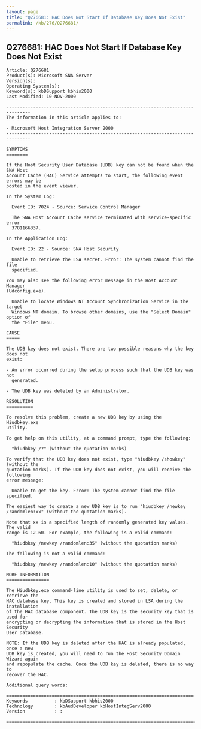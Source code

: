```yaml
---
layout: page
title: "Q276681: HAC Does Not Start If Database Key Does Not Exist"
permalink: /kb/276/Q276681/
---
```


## Q276681: HAC Does Not Start If Database Key Does Not Exist

	Article: Q276681
	Product(s): Microsoft SNA Server
	Version(s): 
	Operating System(s): 
	Keyword(s): kbDSupport kbhis2000
	Last Modified: 10-NOV-2000
	
	-------------------------------------------------------------------------------
	The information in this article applies to:
	
	- Microsoft Host Integration Server 2000 
	-------------------------------------------------------------------------------
	
	SYMPTOMS
	========
	
	If the Host Security User Database (UDB) key can not be found when the SNA Host
	Account Cache (HAC) Service attempts to start, the following event errors may be
	posted in the event viewer.
	
	In the System Log:
	
	  Event ID: 7024 - Source: Service Control Manager
	
	  The SNA Host Account Cache service terminated with service-specific error
	  3781166337.
	
	In the Application Log:
	
	  Event ID: 22 - Source: SNA Host Security
	
	  Unable to retrieve the LSA secret. Error: The system cannot find the file
	  specified.
	
	You may also see the following error message in the Host Account Manager
	(Udconfig.exe).
	
	  Unable to locate Windows NT Account Synchronization Service in the target
	  Windows NT domain. To browse other domains, use the "Select Domain" option of
	  the "File" menu.
	
	CAUSE
	=====
	
	The UDB key does not exist. There are two possible reasons why the key does not
	exist:
	
	- An error occurred during the setup process such that the UDB key was not
	  generated.
	
	- The UDB key was deleted by an Administrator.
	
	RESOLUTION
	==========
	
	To resolve this problem, create a new UDB key by using the Hiudbkey.exe
	utility.
	
	To get help on this utility, at a command prompt, type the following:
	
	  "hiudbkey /?" (without the quotation marks)
	
	To verify that the UDB key does not exist, type "hiudbkey /showkey" (without the
	quotation marks). If the UDB key does not exist, you will receive the following
	error message:
	
	  Unable to get the key. Error: The system cannot find the file specified.
	
	The easiest way to create a new UDB key is to run "hiudbkey /newkey
	/randomlen:xx" (without the quotation marks).
	
	Note that xx is a specified length of randomly generated key values. The valid
	range is 12-60. For example, the following is a valid command:
	
	  "hiudbkey /newkey /randomlen:35" (without the quotation marks)
	
	The following is not a valid command:
	
	  "hiudbkey /newkey /randomlen:10" (without the quotation marks)
	
	MORE INFORMATION
	================
	
	The Hiudbkey.exe command-line utility is used to set, delete, or retrieve the
	HAC database key. This key is created and stored in LSA during the installation
	of the HAC database component. The UDB key is the security key that is used for
	encrypting or decrypting the information that is stored in the Host Security
	User Database.
	
	NOTE: If the UDB key is deleted after the HAC is already populated, once a new
	UDB key is created, you will need to run the Host Security Domain Wizard again
	and repopulate the cache. Once the UDB key is deleted, there is no way to
	recover the HAC.
	
	Additional query words:
	
	======================================================================
	Keywords          : kbDSupport kbhis2000 
	Technology        : kbAudDeveloper kbHostIntegServ2000
	Version           : :
	
	=============================================================================
	
